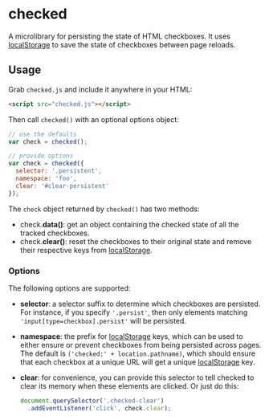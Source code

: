 # checked
A microlibrary for persisting the state of HTML checkboxes. It uses
[localStorage] to save the state of checkboxes between page reloads.

## Usage
Grab `checked.js` and include it anywhere in your HTML:

```html
<script src="checked.js"></script>
```

Then call `checked()` with an optional options object:

```js
// use the defaults
var check = checked();

// provide options
var check = checked({
  selector: '.persistent',
  namespace: 'foo',
  clear: '#clear-persistent'
});
```

The `check` object returned by `checked()` has two methods:

* check.**data()**: get an object containing the checked state of all
  the tracked checkboxes.
* check.**clear()**: reset the checkboxes to their original state and 
  remove their respective keys from [localStorage].

### Options
The following options are supported:

* **selector**: a selector suffix to determine which checkboxes are
  persisted. For instance, if you specify `'.persist'`, then only
  elements matching `'input[type=checkbox].persist'` will be persisted.
* **namespace**: the prefix for [localStorage] keys, which can be used
  to either ensure or prevent checkboxes from being persisted across
  pages. The default is `('checked:' + location.pathname)`, which
  should ensure that each checkbox at a unique URL will get a unique
  [localStorage] key.
* **clear**: for convenience, you can provide this selector to tell
  checked to clear its memory when these elements are clicked. Or
  just do this:

  ```js
  document.querySelector('.checked-clear')
    .addEventListener('click', check.clear);
  ```

[localStorage]: https://developer.mozilla.org/en-US/docs/Web/Guide/API/DOM/Storage#localStorage
